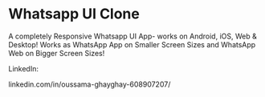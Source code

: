 
# Whatsapp UI Clone

A completely Responsive Whatsapp UI App- works on Android, iOS, Web & Desktop! Works as WhatsApp App on Smaller Screen Sizes and WhatsApp Web on Bigger Screen Sizes!


LinkedIn:

linkedin.com/in/oussama-ghayghay-608907207/
